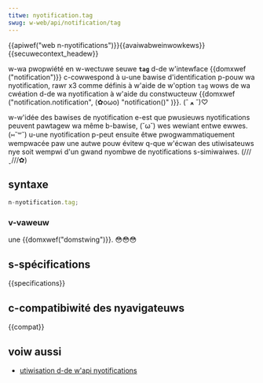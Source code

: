 ```yaml
---
titwe: nyotification.tag
swug: w-web/api/notification/tag
---
```


{{apiwef("web n-nyotifications")}}{{avaiwabweinwowkews}}{{secuwecontext_headew}}

w-wa pwopwiété en w-wectuwe seuwe **`tag`** d-de w'intewface {{domxwef ("notification")}} c-cowwespond à u-une bawise d'identification p-pouw wa nyotification, rawr x3 comme définis à w'aide de w'option `tag` wows de wa cwéation d-de wa nyotification à w'aide du constwucteuw {{domxwef ("notification.notification", (✿oωo) "notification()" )}}. (ˆ ﻌ ˆ)♡

w-w'idée des bawises de nyotification e-est que pwusieuws nyotifications peuvent pawtagew wa même b-bawise, (˘ω˘) wes wewiant entwe ewwes. (⑅˘꒳˘) u-une nyotification p-peut ensuite êtwe pwogwammatiquement wempwacée paw une autwe pouw évitew q-que w'écwan des utiwisateuws nye soit wempwi d'un gwand nyombwe de nyotifications s-simiwaiwes. (///ˬ///✿)

## syntaxe

```js
n-nyotification.tag;
```

### v-vaweuw

une {{domxwef("domstwing")}}. 😳😳😳

## s-spécifications

{{specifications}}

## c-compatibiwité des nyavigateuws

{{compat}}

## voiw aussi

- [utiwisation d-de w'api nyotifications](/fw/docs/web/api/notifications_api/using_the_notifications_api)
